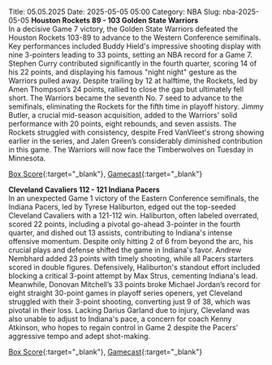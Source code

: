 Title: 05.05.2025
Date: 2025-05-05 05:00
Category: NBA 
Slug: nba-2025-05-05 
**Houston Rockets 89 - 103 Golden State Warriors**  
In a decisive Game 7 victory, the Golden State Warriors defeated the Houston Rockets 103-89 to advance to the Western Conference semifinals. Key performances included Buddy Hield's impressive shooting display with nine 3-pointers leading to 33 points, setting an NBA record for a Game 7. Stephen Curry contributed significantly in the fourth quarter, scoring 14 of his 22 points, and displaying his famous "night night" gesture as the Warriors pulled away. Despite trailing by 12 at halftime, the Rockets, led by Amen Thompson’s 24 points, rallied to close the gap but ultimately fell short. The Warriors became the seventh No. 7 seed to advance to the semifinals, eliminating the Rockets for the fifth time in playoff history. Jimmy Butler, a crucial mid-season acquisition, added to the Warriors' solid performance with 20 points, eight rebounds, and seven assists. The Rockets struggled with consistency, despite Fred VanVleet's strong showing earlier in the series, and Jalen Green’s considerably diminished contribution in this game. The Warriors will now face the Timberwolves on Tuesday in Minnesota. 

[Box Score](/game/gsw-vs-hou-0042400157/box-score){:target="_blank"}, [Gamecast](/game/gsw-vs-hou-0042400157){:target="_blank"}<br>

**Cleveland Cavaliers 112 - 121 Indiana Pacers**  
In an unexpected Game 1 victory of the Eastern Conference semifinals, the Indiana Pacers, led by Tyrese Haliburton, edged out the top-seeded Cleveland Cavaliers with a 121-112 win. Haliburton, often labeled overrated, scored 22 points, including a pivotal go-ahead 3-pointer in the fourth quarter, and dished out 13 assists, contributing to Indiana's intense offensive momentum. Despite only hitting 2 of 6 from beyond the arc, his crucial plays and defense shifted the game in Indiana's favor. Andrew Nembhard added 23 points with timely shooting, while all Pacers starters scored in double figures. Defensively, Haliburton's standout effort included blocking a critical 3-point attempt by Max Strus, cementing Indiana's lead. Meanwhile, Donovan Mitchell’s 33 points broke Michael Jordan’s record for eight straight 30-point games in playoff series openers, yet Cleveland struggled with their 3-point shooting, converting just 9 of 38, which was pivotal in their loss. Lacking Darius Garland due to injury, Cleveland was also unable to adjust to Indiana's pace, a concern for coach Kenny Atkinson, who hopes to regain control in Game 2 despite the Pacers' aggressive tempo and adept shot-making. 

[Box Score](/game/ind-vs-cle-0042400201/box-score){:target="_blank"}, [Gamecast](/game/ind-vs-cle-0042400201){:target="_blank"}<br>

